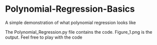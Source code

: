 # Polynomial-Regression-Basics
A simple demonstration of what polynomial regression looks like


The Polynomial_Regression.py file contains the code.
Figure_1.png is the output.
Feel free to play with the code
